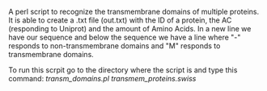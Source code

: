 A perl script to recognize the transmembrane domains of multiple proteins. It is able to create a .txt file (out.txt) with the ID of a protein, the AC (responding to 
Uniprot) and the amount of Amino Acids. In a new line we have our sequence and below the sequence we have a line where "-" responds to non-transmembrane domains and 
"M" responds to transmembrane domains. 

To run this scrpit go to the directory where the script is and type this command: _transm_domains.pl transmem_proteins.swiss_
